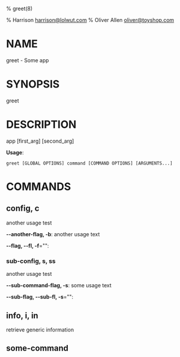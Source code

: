 % greet(8)

% Harrison <harrison@lolwut.com>
% Oliver Allen <oliver@toyshop.com>

# NAME

greet - Some app

# SYNOPSIS

greet

# DESCRIPTION

app [first_arg] [second_arg]

**Usage**:

```
greet [GLOBAL OPTIONS] command [COMMAND OPTIONS] [ARGUMENTS...]
```

# COMMANDS

## config, c

another usage test

**--another-flag, -b**: another usage text

**--flag, --fl, -f**="": 

### sub-config, s, ss

another usage test

**--sub-command-flag, -s**: some usage text

**--sub-flag, --sub-fl, -s**="": 

## info, i, in

retrieve generic information

## some-command


